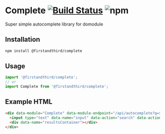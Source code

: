 # Complete [![Build Status](https://travis-ci.org/firstandthird/complete.svg?branch=master)](https://travis-ci.org/firstandthird/complete) ![npm](https://img.shields.io/npm/v/@firstandthird/complete.svg)

Super simple autocomplete library for domodule

## Installation

```sh
npm install @firstandthird/complete
```

## Usage

```js
import '@firstandthird/complete';
// or
import Complete from '@firstandthird/complete';
```

## Example HTML

```html
<div data-module="Complete" data-module-endpoint="/api/autocomplete?q=${term}">
  <input type="text" data-name="input" data-action="search" data-action-type="input" placeholder="Search for something">
  <div data-name="resultsContainer"></div>
</div>
```

